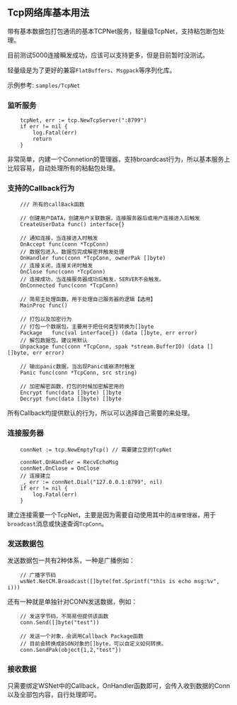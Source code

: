 ## Tcp网络库基本用法

带有基本数据包打包通讯的基本TCPNet服务，轻量级TcpNet，支持粘包断包处理。

目前测试5000连接瞬发成功，应该可以支持更多，但是目前暂时没测试。

轻量级是为了更好的兼容`FlatBuffers`、`Msgpack`等序列化库。

示例参考: `samples/TcpNet`

### 监听服务

```
    tcpNet, err := tcp.NewTcpServer(":8799")
	if err != nil {
		log.Fatal(err)
		return
	}
```

非常简单，内建一个Connetion的管理器，支持broardcast行为，所以基本服务上比较容易，自动处理所有的粘黏包处理。

### 支持的Callback行为

```
    /// 所有的callBack函数

	// 创建用户DATA，创建用户关联数据，连接服务器后或用户连接进入后触发
	CreateUserData func() interface{}

	// 通知连接，当连接进入时触发
	OnAccept func(conn *TcpConn)
	// 数据包进入，数据包完成解密并触发处理
	OnHandler func(conn *TcpConn, ownerPak []byte)
	// 连接关闭，连接关闭时触发
	OnClose func(conn *TcpConn)
	// 连接成功，当连接服务器成功后触发，SERVER不会触发。
	OnConnected func(conn *TcpConn)

    // 简易主处理函数，用于处理自己服务器的逻辑【选用】
	MainProc func() 

	// 打包以及加密行为
    // 打包一个数据包，主要用于把任何类型转换为[]byte
	Package   func(val interface{}) (data []byte, err error)
    // 解包数据包，建议用默认
	Unpackage func(conn *TcpConn, spak *stream.BufferIO) (data [][]byte, err error)

	// 输出panic数据，当出现Panic或崩溃时触发
	Panic func(conn *TcpConn, src string)

    // 加密解密函数，打包的时候加密解密用的
	Encrypt func(data []byte) []byte
	Decrypt func(data []byte) []byte
```

所有Callback均提供默认的行为，所以可以选择自己需要的来处理。

### 连接服务器

```
    connNet := tcp.NewEmptyTcp() // 需要建立空的TcpNet

	connNet.OnHandler = RecvEchoMsg
	connNet.OnClose = OnClose
	// 连接建立
	_, err := connNet.Dial("127.0.0.1:8799", nil)
	if err != nil {
		log.Fatal(err)
	}
```

建立连接需要一个TcpNet，主要是因为需要自动使用其中的`连接管理器`，用于`broadcast`消息或快速查询`TcpConn`。

### 发送数据包

发送数据包一共有2种体系，一种是广播例如：

```
    // 广播字节码
    wsNet.NetCM.Broadcast([]byte(fmt.Sprintf("this is echo msg:%v", i)))
```

还有一种就是单独针对CONN发送数据，例如：

```
    // 发送字节码，不简易但提供该函数
    conn.Send([]byte("test"))

    // 发送一个对象，会调用Callback Package函数
    // 目前会转换成BSON对象的[]byte，可以自定义如何转换。
    conn.SendPak(object{1,2,"test"})
```

### 接收数据

只需要绑定WSNet中的Callback，OnHandler函数即可，会传入收到数据的Conn以及全部包内容，自行处理即可。